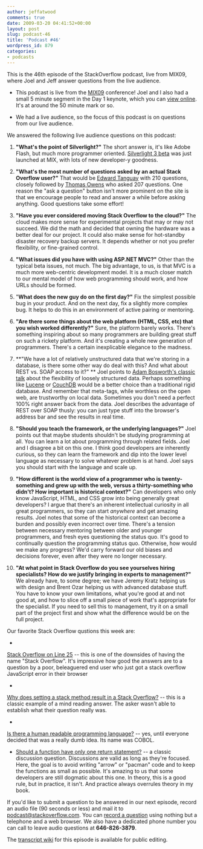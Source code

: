 ```yaml
---
author: jeffatwood
comments: true
date: 2009-03-20 04:41:52+00:00
layout: post
slug: podcast-46
title: 'Podcast #46'
wordpress_id: 879
categories:
- podcasts
---
```



This is the 46th episode of the StackOverflow podcast, live from MIX09, where Joel and Jeff answer questions from the live audience.






  * This podcast is live from the [MIX09](http://2009.visitmix.com/) conference! Joel and I also had a small 5 minute segment in the Day 1 keynote, which you can [view online](http://live.visitmix.com/). It's at around the 50 minute mark or so.




  * We had a live audience, so the focus of this podcast is on questions from our live audience.




We answered the following live audience questions on this podcast:






  1. **"What's the point of Silverlight?"** The short answer is, it's like Adobe Flash, but much more programmer oriented. [Silverlight 3 beta](http://silverlight.net/getstarted/silverlight3/default.aspx) was just launched at MIX, with lots of new developer-y goodness.  
  



  2. **"What's the most number of questions asked by an actual Stack Overflow user?"** That would be [Edward Tanguay](http://stackoverflow.com/users/4639) with 210 questions, closely followed by [Thomas Owens](http://stackoverflow.com/users/572) who asked 207 questions. One reason the "ask a question" button isn't more prominent on the site is that we encourage people to read and answer a while before asking anything. Good questions take some effort!  
  



  3. **"Have you ever considered moving Stack Overflow to the cloud?"** The cloud makes more sense for experimental projects that may or may not succeed. We did the math and decided that owning the hardware was a better deal for our project. It could also make sense for hot-standby disaster recovery backup servers. It depends whether or not you prefer flexibility, or fine-grained control.  
  



  4. **"What issues did you have with using ASP.NET MVC?"** Other than the typical beta issues, not much. The big advantage, to us, is that MVC is a much more web-centric development model. It is a much closer match to our mental model of how web programming should work, and how URLs should be formed.  
  



  5. "**What does the new guy do on the first day?"** Fix the simplest possible bug in your product. And on the next day, fix a slightly more complex bug. It helps to do this in an environment of active pairing or mentoring.  
  



  6. **"Are there some things about the web platform (HTML, CSS, etc) that you wish worked differently?"** Sure, the platform barely works. There's something inspiring about so many programmers are building great stuff on such a rickety platform. And it's creating a whole new generation of programmers. There's a certain inexplicable elegance to the madness.  
  



  7. **"We have a lot of relatively unstructured data that we're storing in a database, is there some other way do deal with this? And what about REST vs. SOAP access to it?" ** Joel points to [Adam Bosworth's classic talk](http://adambosworth.net/2004/11/18/iscoc04-talk/) about the flexibility of loosely structured data. Perhaps something like [Lucene](http://en.wikipedia.org/wiki/Lucene) or [CouchDB](http://couchdb.apache.org/) would be a better choice than a traditional rigid database. And remember that meta-tags, while worthless on the open web, are trustworthy on local data. Sometimes you don't need a perfect 100% right answer back from the data. Joel describes the advantage of REST over SOAP thusly: you can just type stuff into the browser's address bar and see the results in real time.  
  



  8. **"Should you teach the framework, or the underlying languages?"** Joel points out that maybe students shouldn't be studying programming at all. You can learn a lot about programming through related fields. Joel and I disagree a bit on this one. I think good developers are inherently curious, so they can learn the framework and dip into the lower level language as necessary to solve whatever problem is at hand. Joel says you should start with the language and scale up.  
  



  9. **"How different is the world view of a programmer who is twenty-something and grew up with the web, versus a thirty-something who didn't? How important is historical context?"** Can developers who only know JavaScript, HTML, and CSS grow into being generally great developers? I argue that there's an inherent intellectual curiosity in all great programmers, so they can start _anywhere_ and get amazing results. Joel notes that some of the historical context can become a burden and possibly even incorrect over time. There's a tension between necessary mentoring between older and younger programmers, and fresh eyes questioning the status quo. It's good to continually question the programming status quo. Otherwise, how would we make any progress? We'd carry forward our old biases and decisions forever, even after they were no longer necessary.  
  



  10. **"At what point in Stack Overflow do you see yourselves hiring specialists? How do we justify bringing in experts to management?"** We already have, to some degree; we have Jeremy Kratz helping us with design and Brent Ozar helping us with advanced database stuff. You have to know your own limitations, what you're good at and not good at, and how to slice off a small piece of work that's appropriate for the specialist. If you need to sell this to management, try it on a small part of the project first and show what the difference would be on the full project.  





Our favorite Stack Overflow qustions this week are:






  * 


[Stack Overflow on Line 25](http://stackoverflow.com/questions/656549) -- this is one of the downsides of having the name "Stack Overflow". It's impressive how good the answers are to a question by a poor, beleaguered end user who just got a stack overflow JavaScript error in their browser





  * 


[Why does setting a stack method result in a Stack Overflow?](http://stackoverflow.com/questions/656226) -- this is a classic example of a mind reading answer. The asker wasn't able to establish what their question really was.





  * 


[Is there a human readable programming language?](http://stackoverflow.com/questions/202750/is-there-a-human-readable-programming-language) -- yes, until everyone decided that was a really dumb idea. Its name was COBOL.





  * [Should a function have only one return statement?](http://stackoverflow.com/questions/36707) -- a classic discussion question. Discussions are valid as long as they're focused. Here, the goal is to avoid writing "arrow" or "pacman" code and to keep the functions as small as possible. It's amazing to us that some developers are still dogmatic about this one. In theory, this is a good rule, but in practice, it isn't. And practice always overrules theory in my book.  





If you'd like to submit a question to be answered in our next episode, record an audio file (90 seconds or less) and mail it to [podcast@stackoverflow.com](mailto:podcast@stackoverflow.com). You can [record a question](http://blog.stackoverflow.com/index.php/2008/05/recording-podcast-questions-using-your-telephone/) using nothing but a telephone and a web browser. We also have a dedicated phone number you can call to leave audio questions at **646-826-3879**.






The [transcript wiki](https://stackoverflow.fogbugz.com/default.asp?W29036) for this episode is available for public editing.


